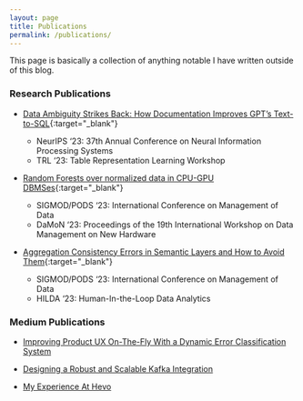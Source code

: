 ```yaml
---
layout: page
title: Publications
permalink: /publications/
---
```


This page is basically a collection of anything notable I have written outside of this blog.

### Research Publications
- [Data Ambiguity Strikes Back: How Documentation
Improves GPT’s Text-to-SQL](https://openreview.net/pdf?id=FflKTuIRTD){:target="_blank"}
    - NeurIPS ‘23: 37th Annual Conference on Neural Information Processing Systems
    - TRL ‘23: Table Representation Learning Workshop

- [Random Forests over normalized data in CPU-GPU DBMSes](https://dl.acm.org/doi/10.1145/3592980.3595318){:target="_blank"}
    - SIGMOD/PODS ‘23: International Conference on Management of Data
    - DaMoN ‘23: Proceedings of the 19th International Workshop on Data Management on New Hardware

- [Aggregation Consistency Errors in Semantic Layers and How to Avoid Them](https://dl.acm.org/doi/10.1145/3597465.3605224){:target="_blank"}
    - SIGMOD/PODS ‘23: International Conference on Management of Data
    - HILDA ‘23: Human-In-the-Loop Data Analytics

### Medium Publications

- [Improving Product UX On-The-Fly With a Dynamic Error Classification System](https://medium.com/hevo-data-engineering/a-robust-error-classification-system-9b2681d0b748)

- [Designing a Robust and Scalable Kafka Integration](https://medium.com/hevo-data-engineering/designing-a-robust-and-scalable-kafka-integration-3dc351e2d92)

- [My Experience At Hevo](https://medium.com/hevo-data-engineering/my-experience-at-hevo-ba3e26620bdd)
